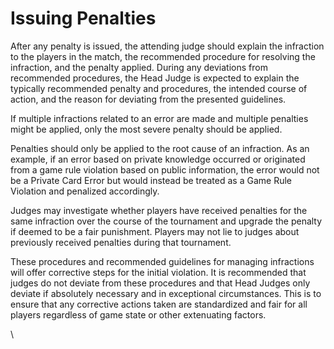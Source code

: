 # Issuing Penalties

After any penalty is issued, the attending judge should explain the infraction to the players in the match, the recommended procedure for resolving the infraction, and the penalty applied. During any deviations from recommended procedures, the Head Judge is expected to explain the typically recommended penalty and procedures, the intended course of action, and the reason for deviating from the presented guidelines.

If multiple infractions related to an error are made and multiple penalties might be applied, only the most severe penalty should be applied.

Penalties should only be applied to the root cause of an infraction. As an example, if an error based on private knowledge occurred or originated from a game rule violation based on public information, the error would not be a Private Card Error but would instead be treated as a Game Rule Violation and penalized accordingly.

Judges may investigate whether players have received penalties for the same infraction over the course of the tournament and upgrade the penalty if deemed to be a fair punishment. Players may not lie to judges about previously received penalties during that tournament.&#x20;

These procedures and recommended guidelines for managing infractions will offer corrective steps for the initial violation. It is recommended that judges do not deviate from these procedures and that Head Judges only deviate if absolutely necessary and in exceptional circumstances. This is to ensure that any corrective actions taken are standardized and fair for all players regardless of game state or other extenuating factors.

\
